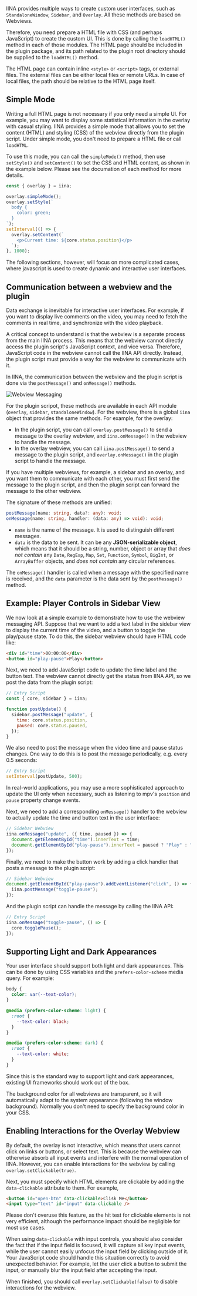 IINA provides multiple ways to create custom user interfaces, such as `StandaloneWindow`, `Sidebar`, and `Overlay`. All these methods are based on Webviews.

Therefore, you need prepare a HTML file with CSS (and perhaps JavaScript) to create the custom UI. This is done by calling the `loadHTML()` method in each of those modules. The HTML page should be included in the plugin package, and its path related to the plugin root directory should be supplied to the `loadHTML()` method.

The HTML page can contain inline `<style>` or `<script>` tags, or external files. The external files can be either local files or remote URLs. In case of local files, the path should be relative to the HTML page itself.

## Simple Mode

Writing a full HTML page is not necessary if you only need a simple UI. For example, you may want to display some statistical information in the overlay with casual styling. IINA provides a simple mode that allows you to set the content (HTML) and styling (CSS) of the webview directly from the plugin script.
Under simple mode, you don't need to prepare a HTML file or call `loadHTML`.

To use this mode, you can call the `simpleMode()` method, then use `setStyle()` and `setContent()` to set the CSS and HTML content, as shown in the example below. Please see the documation of each method for more details.

```js
const { overlay } = iina;

overlay.simpleMode();
overlay.setStyle(`
  body {
    color: green;
  }
`);
setInterval(() => {
  overlay.setContent(`
    <p>Current time: ${core.status.position}</p>
  `);
}, 1000);
```

The following sections, however, will focus on more complicated cases,
where javascript is used to create dynamic and interactive user interfaces.

## Communication between a webview and the plugin

Data exchange is inevitable for interactive user interfaces.
For example, if you want to display live comments on the video, you may need to
fetch the comments in real time, and synchronize with the video playback.

A critical concept to understand is that the webview is a separate process from the main IINA process. This means that the webview cannot directly access the plugin script's JavaScript context, and vice versa.
Therefore, JavaScript code in the webview cannot call the IINA API directly. Instead, the plugin script must provide a way for the webview to communicate with it.

In IINA, the communication between the webview and the plugin script is done via the `postMessage()` and `onMessage()` methods.

![Webview Messaging](/media/webview-api.png)

For the plugin scripot, these methods are available in each API module (`overlay`, `sidebar`, `standaloneWindow`).
For the webview, there is a global `iina` object that provides the same methods.
For example, for the overlay:

- In the plugin script, you can call `overlay.postMessage()` to send a message to the overlay webview, and `iina.onMessage()` in the webview to handle the message.
- In the overlay webview, you can call `iina.postMessage()` to send a message to the plugin script, and `overlay.onMessage()` in the plugin script to handle the message.

If you have multiple webviews, for example, a sidebar and an overlay, and you want them to communicate with each other, you must first send the message to the plugin script, and then the plugin script can forward the message to the other webview.

The signature of these methods are unified:

```ts
postMessage(name: string, data?: any): void;
onMessage(name: string, handler: (data: any) => void): void;
```

- `name` is the name of the message. It is used to distinguish different messages.
- `data` is the data to be sent. It can be any **JSON-serializable object**, which means that it should be a string, number, object or array that _does not contain_ any `Date`, `RegExp`, `Map`, `Set`, `Function`, `Symbol`, `BigInt`, or `ArrayBuffer` objects, and _does not contain_ any circular references.

The `onMessage()` handler is called when a message with the specified name is received, and the `data` parameter is the data sent by the `postMessage()` method.

## Example: Player Controls in Sidebar View

We now look at a simple example to demonstrate how to use the webview messaging API.
Suppose that we want to add a text label in the sidebar view to display the current time of the video, and a button to toggle the play/pause state.
To do this, the sidebar webview should have HTML code like:

```html
<div id="time">00:00:00</div>
<button id="play-pause">Play</button>
```

Next, we need to add JavaScript code to update the time label and the button text.
The webview cannot directly get the status from IINA API, so we post the data from the plugin script:

```js
// Entry Script
const { core, sidebar } = iina;

function postUpdate() {
  sidebar.postMessage("update", {
    time: core.status.position,
    paused: core.status.paused,
  });
}
```

We also need to post the message when the video time and pause status changes.
One way to do this is to post the message periodically, e.g. every 0.5 seconds:

```js
// Entry Script
setInterval(postUpdate, 500);
```

In real-world applications, you may use a more sophisticated approach to update the UI only when necessary,
such as listening to mpv's `position` and `pause` property change events.

Next, we need to add a corresponding `onMessage()` handler to the webview to actually update the time and button text in the user interface:

```js
// Sidebar Webview
iina.onMessage("update", ({ time, paused }) => {
  document.getElementById("time").innerText = time;
  document.getElementById("play-pause").innerText = paused ? "Play" : "Pause";
});
```

Finally, we need to make the button work by adding a click handler that posts a message to the plugin script:

```js
// Sidebar Webview
document.getElementById("play-pause").addEventListener("click", () => {
  iina.postMessage("toggle-pause");
});
```

And the plugin script can handle the message by calling the IINA API:

```js
// Entry Script
iina.onMessage("toggle-pause", () => {
  core.togglePause();
});
```

## Supporting Light and Dark Appearances

Your user interface should support both light and dark appearances.
This can be done by using CSS variables and the `prefers-color-scheme` media query.
For example:

```css
body {
  color: var(--text-color);
}

@media (prefers-color-scheme: light) {
  :root {
    --text-color: black;
  }
}

@media (prefers-color-scheme: dark) {
  :root {
    --text-color: white;
  }
}
```

Since this is the standard way to support light and dark appearances,
existing UI frameworks should work out of the box.

The background color for all webviews are transparent, so it will automatically adapt to the system appearance
(following the window background).
Normally you don't need to specify the background color in your CSS.

## Enabling Interactions for the Overlay Webview

By default, the overlay is not interactive, which means that users cannot click on links or buttons, or select text.
This is because the webview can otherwise absorb all input events and interfere with the normal operation of IINA.
However, you can enable interactions for the webview by calling `overlay.setClickable(true)`.

Next, you must specify which HTML elements are clickable by adding the `data-clickable` attribute to them.
For example,

```html
<button id="open-btn" data-clickable>Clisk Me</button>
<input type="text" id="input" data-clickable />
```

Please don't overuse this feature, as the hit test for clickable elements is not very efficient,
although the performance impact should be negligible for most use cases.

When using `data-clickable` with input controls, you should also consider the fact that
if the input field is focused, it will capture all key input events,
while the user cannot easily unfocus the input field by clicking outside of it.
Your JavaScript code should handle this situation correctly to avoid unexpected behavior.
For example, let the user click a button to submit the input,
or manually blur the input field after accepting the input.

When finished, you should call `overlay.setClickable(false)` to disable interactions for the webview.
